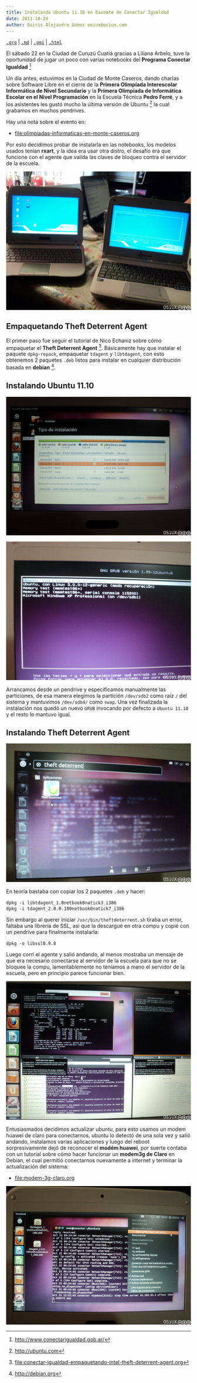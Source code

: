 ```yaml
---
title: Instalando Ubuntu 11.10 en Exomate de Conectar Igualdad
date: 2011-10-24
author: Osiris Alejandro Gómez osiux@osiux.com
---
```


[`.org`](https://gitlab.com/osiux/osiux.gitlab.io/-/raw/master/ubuntu-11.10-en-exomate-de-conectar-igualdad.org) |
[`.md`](https://gitlab.com/osiux/osiux.gitlab.io/-/raw/master/ubuntu-11.10-en-exomate-de-conectar-igualdad.md) |
[`.gmi`](gemini://gmi.osiux.com/ubuntu-11.10-en-exomate-de-conectar-igualdad.gmi) |
[`.html`](https://osiux.gitlab.io/ubuntu-11.10-en-exomate-de-conectar-igualdad.html)

El sábado 22 en la Ciudad de Curuzú Cuatiá gracias a Liliana Arbelo,
tuve la oportunidad de jugar un poco con varias notebooks del **Programa
Conectar Igualdad** [^1]

Un día antes, estuvimos en la Ciudad de Monte Caseros, dando charlas
sobre Software Libre en el cierre de la **Primera Olimpíada Interescolar
Informática de Nivel Secundario** y la **Primera Olimpíada de
Informática Escolar en el Nivel Programación** en la Escuela Técnica
**Pedro Ferré**, y a los asistentes les gustó mucho la última versión de
Ubuntu [^2] la cual grabamos en muchos pendrives.

Hay una nota sobre el evento en:

-   [file:olimpiadas-informaticas-en-monte-caseros.org](olimpiadas-informaticas-en-monte-caseros)

Por esto decidimos probar de instalarla en las notebooks, los modelos
usados tenían **rxart**, y la idea era usar otra distro, el desafío era
que funcione con el agente que valida las claves de bloqueo contra el
servidor de la escuela.

![](img/conectar-igualdad/2011-10-22_exomate-conectar-igualdad.jpg)

## Empaquetando Theft Deterrent Agent

El primer paso fue seguir el tutorial de Nico Echaniz sobre cómo
empaquetar el **Theft Deterrent Agent** [^3]. Básicamente hay que
instalar el paquete `dpkg-repack`, empaquetar `tdagent` y `libtdagent`,
con esto obtenemos 2 paquetes `.deb` listos para instalar en cualquier
distribución basada en **debian** [^4].

## Instalando Ubuntu 11.10

![](img/conectar-igualdad/2011-10-22_ubuntu-conectar-igualdad_10.jpg)

![](img/conectar-igualdad/2011-10-22_ubuntu-conectar-igualdad_14.jpg)

Arrancamos desde un pendrive y especificamos manualmente las
particiones, de esa manera elegimos la partición `/dev/sdb2` como raíz
`/` del sistema y mantuvimos `/dev/sdb4/` como `swap`. Una vez
finalizada la instalación nos quedó un nuevo `GRUB` invocando por
defecto a `Ubuntu 11.10` y el resto lo mantuvo igual.

## Instalando Theft Deterrent Agent

![](img/conectar-igualdad/2011-10-22_tda-conectar-igualdad_17.jpg)

En teoría bastaba con copiar los 2 paquetes `.deb` y hacer:

``` {.example}
dpkg -i libtdagent_1.0netbook0natick3_i386
dpkg -i tdagent_2.0.0.100netbook0natick7_i386
```

Sin embargo al querer iniciar `/usr/bin/theftdeterrent.sh` tiraba un
error, faltaba una librería de SSL, asi que la descargué en otra compu y
copié con un pendrive para finalmente instalarla:

``` {.example}
dpkg -o libssl0.9.8
```

Luego corrí el agente y salió andando, al menos mostraba un mensaje de
que era necesario conectarse al servidor de la escuela para que no se
bloquee la compu, lamentablemente no teníamos a mano el servidor de la
escuela, pero en principio parece funcionar bien.

![](img/conectar-igualdad/2011-10-22_tda-conectar-igualdad_19.jpg)

Entusiasmados decidimos actualizar ubuntu, para esto usamos un modem
huawei de claro para conectarnos, ubuntu lo detectó de una sola vez y
salió andando, instalamos varias aplicaciones y luego del reboot
sorpresivamente dejó de reconocer el **modém huawei**, por suerte
contaba con un tutorial sobre cómo hacer funcionar un **modem3g de
Claro** en Debian, el cual permitió conectarnos nuevamente a internet y
terminar la actualización del sistema:

-   [file:modem-3g-claro.org](modem-3g-claro)

![](img/conectar-igualdad/2011-10-22_modem-3g-conectar-igualdad_16.jpg)

[^1]: <http://www.conectarigualdad.gob.ar/>

[^2]: <http://ubuntu.com>

[^3]: [file:conectar-igualdad-empaquetando-intel-theft-deterrent-agent.org](conectar-igualdad-empaquetando-intel-theft-deterrent-agent)

[^4]: <http://debian.org>
